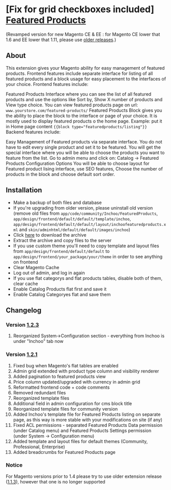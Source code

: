 # [Fix for grid checkboxes included] [Featured Products](http://inchoo.net/ecommerce/magento/featured-products-on-magento-frontpage/)

(Revamped version for new Magento CE & EE : for Magento CE lower that 1.6 and EE lower that 1.11, please use [older releases](https://github.com/buric/Inchoo_FeaturedProducts/branches).)

## About

This extension gives your Magento ability for easy management of featured products. Frontend features include separate interface for listing of all featured products and a block usage for easy placement to the interfaces of your choice. Frontend features include:

Featured Products Interface where you can see the list of all featured products and use the options like Sort by, Show X number of products and View type choice.
You can view featured products page on url: ``www.yourstore.com/featured-products/``
Featured Products Block gives you the ability to place the block to the interface or page of your choice. It is mostly used to display featured products o the home page.
Example: put it in Home page content ``{{block type="featuredproducts/listing"}}``
Backend features include:

Easy Management of Featured products via separate interface. You do not have to edit every single product and set it to be featured. You will get the special interface where you will be able to choose the products you want to feature from the list.
Go to admin menu and click on: Catalog -> Featured Products
Configuration Options You will be able to choose layout for Featured product lising interface, use SEO features, Choose the number of products in the block and choose default sort order.

## Installation

- Make a backup of both files and database
- If you're upgrading from older version, please uninstall old version (remove old files from ``app/code/community/Inchoo/FeaturedProducts``, ``app/design/frontend/default/default/template/inchoo``, ``app/design/frontend/default/default/layout/inchoofeaturedproducts.xml`` and ``skin/adminhtml/default/default/images/inchoo``)
- Click [here](https://github.com/buric/Inchoo_FeaturedProducts/archive/master.zip) to download the archive
- Extract the archive and copy files to the server
- If you use custom theme you'll need to copy template and layout files from ``app/design/frontend/default/default`` to ``app/design/frontend/your_package/your/theme`` in order to see anything on frontend
- Clear Magento Cache
- Log out of admin, and log in again
- If you use flat categorys and flat products tables, disable both of them, clear cache
- Enable Catalog Products flat first and save it
- Enable Catalog Categoryes flat and save them

## Changelog

### Version [1.2.3](https://github.com/buric/Inchoo_FeaturedProducts/tree/1.2.3)
 1. Reorganized System->Configuration section - everything from Inchoo is under "Inchoo" tab now
 

### Version [1.2.1](https://github.com/buric/Inchoo_FeaturedProducts/tree/1.2.1)
 1. Fixed bug when Magento's flat tables are enabled
 2. Admin grid extended with product type column and visibility renderer
 3. Added pagination to featured products view
 4. Price column updated/upgraded with currency in admin grid
 5. Reformatted frontend code + code comments
 6. Removed redundant files
 7. Reorganized template files
 8. Additional field in admin configuration for cms block title
 9. Reorganized template files for community version
 10. Added Inchoo's template file for Featured Products listing on separate page, as this way is more stable with your modifications on site (if any)
 11. Fixed ACL permissions - separated Featured Products Data permission (under Catalog menu) and Featured Products Settings permission (under System -> Configuration menu)
 12. Added template and layout files for default themes (Community, Professional, Enterprise)
 13. Added breadcrumbs for Featured Products page
 
### Notice

For Magento versions prior to 1.4 please try to use older extension release ([1.1.3](https://github.com/buric/Inchoo_FeaturedProducts/tree/1.1.3)), however that one is no longer supported
